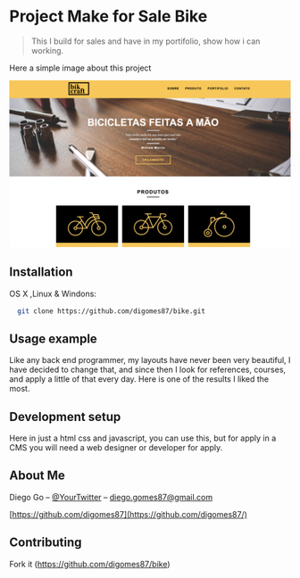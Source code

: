 
# Project Make for Sale Bike
> This I build for sales and have in my portifolio, show how i can working.



Here a simple image about this project

![](assets/bike.png)

## Installation

OS X ,Linux & Windons:

```sh
  git clone https://github.com/digomes87/bike.git
```


## Usage example

Like any back end programmer, my layouts have never been very beautiful, I have decided to change that, and since then I look for references, courses, and apply a little of that every day. Here is one of the results I liked the most.


## Development setup
  Here in just a html css and javascript, you can use this, but for apply in a CMS you will need a web designer or developer for apply.



## About Me

Diego Go – [@YourTwitter](https://twitter.com/@DevDiegoGo) – diego.gomes87@gmail.com


[https://github.com/digomes87](https://github.com/digomes87/)

## Contributing

Fork it (<https://github.com/digomes87/bike>)
